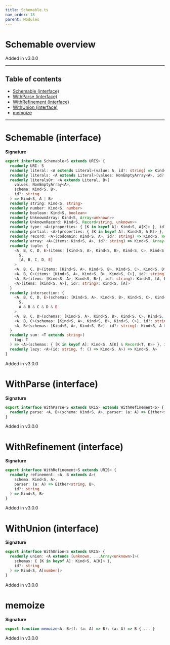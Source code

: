 ```yaml
---
title: Schemable.ts
nav_order: 18
parent: Modules
---
```


# Schemable overview

Added in v3.0.0

---

<h2 class="text-delta">Table of contents</h2>

- [Schemable (interface)](#schemable-interface)
- [WithParse (interface)](#withparse-interface)
- [WithRefinement (interface)](#withrefinement-interface)
- [WithUnion (interface)](#withunion-interface)
- [memoize](#memoize)

---

# Schemable (interface)

**Signature**

```ts
export interface Schemable<S extends URIS> {
  readonly URI: S
  readonly literal: <A extends Literal>(value: A, id?: string) => Kind<S, A>
  readonly literals: <A extends Literal>(values: NonEmptyArray<A>, id?: string) => Kind<S, A>
  readonly literalsOr: <A extends Literal, B>(
    values: NonEmptyArray<A>,
    schema: Kind<S, B>,
    id?: string
  ) => Kind<S, A | B>
  readonly string: Kind<S, string>
  readonly number: Kind<S, number>
  readonly boolean: Kind<S, boolean>
  readonly UnknownArray: Kind<S, Array<unknown>>
  readonly UnknownRecord: Kind<S, Record<string, unknown>>
  readonly type: <A>(properties: { [K in keyof A]: Kind<S, A[K]> }, id?: string) => Kind<S, A>
  readonly partial: <A>(properties: { [K in keyof A]: Kind<S, A[K]> }, id?: string) => Kind<S, Partial<A>>
  readonly record: <A>(codomain: Kind<S, A>, id?: string) => Kind<S, Record<string, A>>
  readonly array: <A>(items: Kind<S, A>, id?: string) => Kind<S, Array<A>>
  readonly tuple: {
    <A, B, C, D, E>(items: [Kind<S, A>, Kind<S, B>, Kind<S, C>, Kind<S, D>, Kind<S, E>], id?: string): Kind<
      S,
      [A, B, C, D, E]
    >
    <A, B, C, D>(items: [Kind<S, A>, Kind<S, B>, Kind<S, C>, Kind<S, D>], id?: string): Kind<S, [A, B, C, D]>
    <A, B, C>(items: [Kind<S, A>, Kind<S, B>, Kind<S, C>], id?: string): Kind<S, [A, B, C]>
    <A, B>(items: [Kind<S, A>, Kind<S, B>], id?: string): Kind<S, [A, B]>
    <A>(items: [Kind<S, A>], id?: string): Kind<S, [A]>
  }
  readonly intersection: {
    <A, B, C, D, E>(schemas: [Kind<S, A>, Kind<S, B>, Kind<S, C>, Kind<S, D>, Kind<S, E>], id?: string): Kind<
      S,
      A & B & C & D & E
    >
    <A, B, C, D>(schemas: [Kind<S, A>, Kind<S, B>, Kind<S, C>, Kind<S, D>], id?: string): Kind<S, A & B & C & D>
    <A, B, C>(schemas: [Kind<S, A>, Kind<S, B>, Kind<S, C>], id?: string): Kind<S, A & B & C>
    <A, B>(schemas: [Kind<S, A>, Kind<S, B>], id?: string): Kind<S, A & B>
  }
  readonly sum: <T extends string>(
    tag: T
  ) => <A>(schemas: { [K in keyof A]: Kind<S, A[K] & Record<T, K>> }, id?: string) => Kind<S, A[keyof A]>
  readonly lazy: <A>(id: string, f: () => Kind<S, A>) => Kind<S, A>
}
```

Added in v3.0.0

# WithParse (interface)

**Signature**

```ts
export interface WithParse<S extends URIS> extends WithRefinement<S> {
  readonly parse: <A, B>(schema: Kind<S, A>, parser: (a: A) => Either<string, B>, id?: string) => Kind<S, B>
}
```

Added in v3.0.0

# WithRefinement (interface)

**Signature**

```ts
export interface WithRefinement<S extends URIS> {
  readonly refinement: <A, B extends A>(
    schema: Kind<S, A>,
    parser: (a: A) => Either<string, B>,
    id?: string
  ) => Kind<S, B>
}
```

Added in v3.0.0

# WithUnion (interface)

**Signature**

```ts
export interface WithUnion<S extends URIS> {
  readonly union: <A extends [unknown, ...Array<unknown>]>(
    schemas: { [K in keyof A]: Kind<S, A[K]> },
    id?: string
  ) => Kind<S, A[number]>
}
```

Added in v3.0.0

# memoize

**Signature**

```ts
export function memoize<A, B>(f: (a: A) => B): (a: A) => B { ... }
```

Added in v3.0.0
